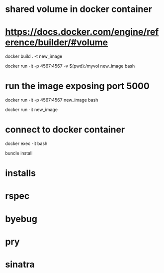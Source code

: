 # shared volume in docker container

# https://docs.docker.com/engine/reference/builder/#volume

docker build . -t new_image

docker run -it -p 4567:4567 -v $(pwd):/myvol new_image bash

# run the image exposing port 5000

docker run -it -p 4567:4567 new_image bash

docker run -it  new_image

# connect to docker container
docker exec -it <mycontainer> bash


bundle install
# installs 
# rspec
# byebug
# pry
# sinatra

